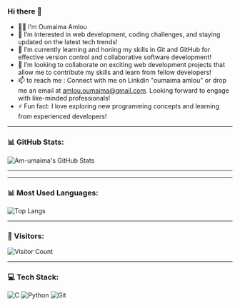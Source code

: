 ### Hi there 👋


- 👩‍💻  I’m Oumaima Amlou
- 👀 I’m interested in web development, coding challenges, and staying updated on the latest tech trends!
- 🌱 I’m currently learning and honing my skills in Git and GitHub for effective version control and collaborative software development!
- 💞️ I’m looking to collaborate on exciting web development projects that allow me to contribute my skills and learn from fellow developers!
- 📫 to reach me : Connect with me on Linkdin "oumaima amlou" or drop me an email at amlou.oumaima@gmail.com. Looking forward to engage with like-minded professionals!
- ⚡ Fun fact: I love exploring new programming concepts and learning from experienced developers!

---

### 📊 GitHub Stats:

![Am-umaima's GitHub Stats](https://github-readme-stats.vercel.app/api?username=Am-umaima&show_icons=true&theme=radical)

---
---

### 📊 Most Used Languages:

![Top Langs](https://github-readme-stats.vercel.app/api/top-langs/?username=Am-umaima&layout=compact&theme=radical)

---
### 👀 Visitors:

![Visitor Count](https://komarev.com/ghpvc/?username=Am-umaima&color=brightgreen)

---

### 💻 Tech Stack:

![C](https://img.shields.io/badge/-C-A8B9CC?style=flat-square&logo=c&logoColor=white)
![Python](https://img.shields.io/badge/-Python-3776AB?style=flat-square&logo=python&logoColor=white)
![Git](https://img.shields.io/badge/-Git-F05032?style=flat-square&logo=git&logoColor=white)

